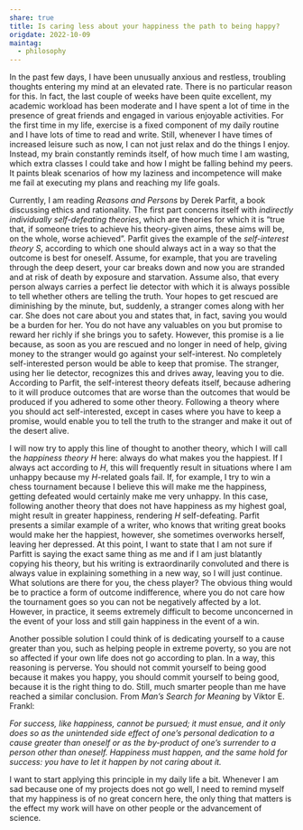 ```yaml
---
share: true
title: Is caring less about your happiness the path to being happy?
origdate: 2022-10-09
maintag:
  - philosophy
---
```

In the past few days, I have been unusually anxious and restless, troubling thoughts entering my mind at an elevated rate. There is no particular reason for this. In fact, the last couple of weeks have been quite excellent, my academic workload has been moderate and I have spent a lot of time in the presence of great friends and engaged in various enjoyable activities. For the first time in my life, exercise is a fixed component of my daily routine and I have lots of time to read and write. Still, whenever I have times of increased leisure such as now, I can not just relax and do the things I enjoy. Instead, my brain constantly reminds itself, of how much time I am wasting, which extra classes I could take and how I might be falling behind my peers. It paints bleak scenarios of how my laziness and incompetence will make me fail at executing my plans and reaching my life goals.

Currently, I am reading _Reasons and Persons_ by Derek Parfit, a book discussing ethics and rationality. The first part concerns itself with _indirectly individually self-defeating theories_, which are theories for which it is “true that, if someone tries to achieve his theory-given aims, these aims will be, on the whole, worse achieved”. Parfit gives the example of the _self-interest theory S_, according to which one should always act in a way so that the outcome is best for oneself. Assume, for example, that you are traveling through the deep desert, your car breaks down and now you are stranded and at risk of death by exposure and starvation. Assume also, that every person always carries a perfect lie detector with which it is always possible to tell whether others are telling the truth. Your hopes to get rescued are diminishing by the minute, but, suddenly, a stranger comes along with her car. She does not care about you and states that, in fact, saving you would be a burden for her. You do not have any valuables on you but promise to reward her richly if she brings you to safety. However, this promise is a lie because, as soon as you are rescued and no longer in need of help, giving money to the stranger would go against your self-interest. No completely self-interested person would be able to keep that promise. The stranger, using her lie detector, recognizes this and drives away, leaving you to die. According to Parfit, the self-interest theory defeats itself, because adhering to it will produce outcomes that are worse than the outcomes that would be produced if you adhered to some other theory. Following a theory where you should act self-interested, except in cases where you have to keep a promise, would enable you to tell the truth to the stranger and make it out of the desert alive.

I will now try to apply this line of thought to another theory, which I will call the _happiness theory H_ here: always do what makes you the happiest. If I always act according to _H_, this will frequently result in situations where I am unhappy because my _H_-related goals fail. If, for example, I try to win a chess tournament because I believe this will make me the happiness, getting defeated would certainly make me very unhappy. In this case, following another theory that does not have happiness as my highest goal, might result in greater happiness, rendering _H_ self-defeating. Parfit presents a similar example of a writer, who knows that writing great books would make her the happiest, however, she sometimes overworks herself, leaving her depressed. At this point, I want to state that I am not sure if Parfitt is saying the exact same thing as me and if I am just blatantly copying his theory, but his writing is extraordinarily convoluted and there is always value in explaining something in a new way, so I will just continue. What solutions are there for you, the chess player? The obvious thing would be to practice a form of outcome indifference, where you do not care how the tournament goes so you can not be negatively affected by a lot. However, in practice, it seems extremely difficult to become unconcerned in the event of your loss and still gain happiness in the event of a win.

Another possible solution I could think of is dedicating yourself to a cause greater than you, such as helping people in extreme poverty, so you are not so affected if your own life does not go according to plan. In a way, this reasoning is perverse. You should not commit yourself to being good because it makes you happy, you should commit yourself to being good, because it is the right thing to do. Still, much smarter people than me have reached a similar conclusion. From _Man’s Search for Meaning_ by Viktor E. Frankl:

_For success, like happiness, cannot be pursued; it must ensue, and it only does so as the unintended side effect of one’s personal dedication to a cause greater than oneself or as the by-product of one’s surrender to a person other than oneself. Happiness must happen, and the same hold for success: you have to let it happen by not caring about it._

I want to start applying this principle in my daily life a bit. Whenever I am sad because one of my projects does not go well, I need to remind myself that my happiness is of no great concern here, the only thing that matters is the effect my work will have on other people or the advancement of science.
